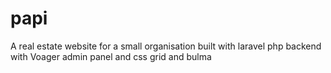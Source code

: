 # papi
A real estate website for a small organisation built with laravel php backend with Voager admin panel and css grid and bulma 

